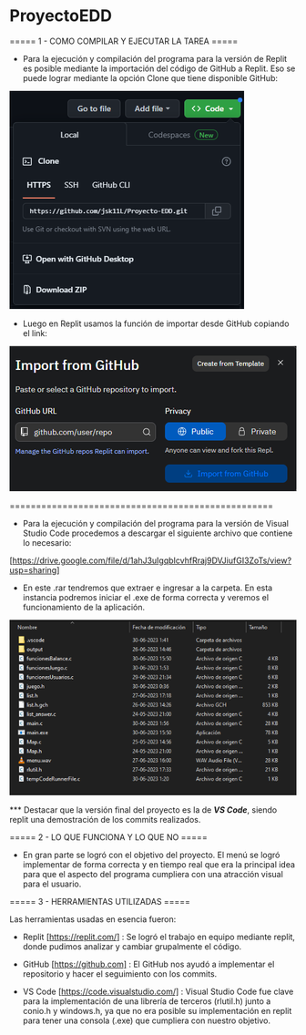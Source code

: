 # ProyectoEDD


===== 1 - COMO COMPILAR Y EJECUTAR LA TAREA =====

- Para la ejecución y compilación del programa para la versión de Replit es posible mediante la importación
del código de GitHub a Replit. Eso se puede lograr mediante la opción Clone que tiene disponible GitHub:

![image](image.png)

- Luego en Replit usamos la función de importar desde GitHub copiando el link:

![image](image_2.png)

==================================================

- Para la ejecución y compilación del programa para la versión de Visual Studio Code procedemos a descargar
el siguiente archivo que contiene lo necesario:

[https://drive.google.com/file/d/1ahJ3uIgqbIcvhfRraj9DVJiufGI3ZoTs/view?usp=sharing]


- En este .rar tendremos que extraer e ingresar a la carpeta. En esta instancia podremos iniciar el .exe
de forma correcta y veremos el funcionamiento de la aplicación.

![image](image_4.png)

*** Destacar que la versión final del proyecto es la de ***VS Code***, siendo replit una demostración de los commits realizados.


===== 2 - LO QUE FUNCIONA Y LO QUE NO =====

- En gran parte se logró con el objetivo del proyecto. El menú se logró implementar de forma correcta y en tiempo real que era la principal idea para que el aspecto del programa cumpliera con una atracción visual para el usuario.
  

===== 3 - HERRAMIENTAS UTILIZADAS =====

Las herramientas usadas en esencia fueron:

- Replit [https://replit.com/] : Se logró el trabajo en equipo mediante replit, donde pudimos analizar y cambiar grupalmente el código.

- GitHub [https://github.com] : El GitHub nos ayudó a implementar el repositorio y hacer el seguimiento con los commits.
 
- VS Code [https://code.visualstudio.com/] : Visual Studio Code fue clave para la implementación de una librería de terceros (rlutil.h) junto a conio.h y windows.h, ya que no era posible su implementación en replit para tener una consola (.exe) que cumpliera con nuestro objetivo.







